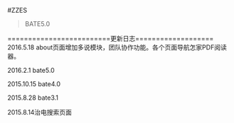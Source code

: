 #ZZES
>BATE5.0

=========================更新日志===================
2016.5.18 about页面增加多说模块，团队协作功能。各个页面导航怎家PDF阅读器。

2016.2.1 bate5.0

2015.10.15 bate4.0

2015.8.28 bate3.1

2015.8.14治电搜索页面